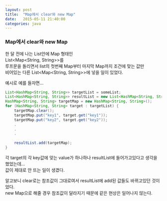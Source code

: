 ```yaml
---
layout: post
title:  "Map에서 clear와 new Map"
date:   2015-05-11 21:40:00
categories: java
---
```



### Map에서 clear와 new Map
  
한 달 전에 나는 List안에 Map 형태인  
List&lt;Map&lt;String, String&gt;&gt;를  
루프문을 돌리면서 list의 첫번째 Map부터 마지막 Map까지 조건에 맞는 값만  
비어있는 다른 List&lt;Map&lt;String, String&gt;&gt;에 넣을 일이 있었다.  

예시로 예를 들자면...  

```java
List<HashMap<String, String>> targetList = someList;
List<HashMap<String, String>> resultList = new List<HashMap<String, String>> ();
HashMap<String, String> targetMap = new HashMap<String, String>();
for (HashMap<String, String> target : targetList) {
	targetMap.clear();
	targetMap.put("key1", target.get("key1"));
	targetMap.put("key2", target.get("key2"));
	.
	.
	.
	
	resultList.add(targetMap);
}
```

각 target의 각 key값에 맞는 value가 하나하나 resultList에 들어가고있다고 생각을 했었는데...  
값이 제대로 안 뜨는 일이 생겼다.  

알고보니 clear로는 참조값이 그대로여서 resultList에 add된 값들도 바뀌고있던 것이었다.  
new Map으로 해줄 경우 참조값이 달라지기 때문에 같은 현상은 일어나지 않는다.  
